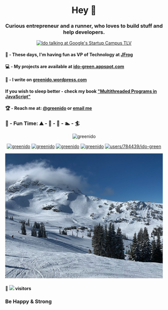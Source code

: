 <h1 align="center">Hey 👋 </h1>

<h3 align="center">Curious entrepreneur and a runner, who loves to build stuff and help developers. </h3>

<center>
  <a href="https://ido-green.appspot.com/" target="_blank">
    <img src="http://ido-green.appspot.com/img/header-bg-o.jpg" width="800px" alt="Ido talking at Google's Startup Campus TLV" />
  </a>
</center>

#### 🔭  - These days, I'm having fun as VP of Technology at [JFrog](https://jfrog.com)

#### 💻  - My projects are available at [ido-green.appspot.com](https://ido-green.appspot.com)

#### 📒  - I write on [greenido.wordpress.com](https://greenido.wordpress.com)

#### If you wish to sleep better - check my book ["Multithreaded Programs in JavaScript"](https://www.amazon.com/gp/product/1449322131/ref=as_li_ss_il?ie=UTF8&tag=mybuwa-20&linkCode=as2&camp=1789&creative=390957&creativeASIN=1449322131)

#### 🏆  - Reach me at: **[@greenido](https://twitter.com/greenido)** or [email me](https://ido-green.appspot.com/contact.html)

### 🏁  - Fun Time: ⛰ - 🏃 - 🚴 - 🏊 - 🏄

<p align="center"> <img src="https://github-readme-stats.vercel.app/api?username=greenido&show_icons=true" alt="greenido" /> </p>

<p align="center">
<a href="https://codepen.io/greenido" target="blank"><img align="center" src="https://cdn.jsdelivr.net/npm/simple-icons@3.0.1/icons/codepen.svg" alt="greenido" height="20" width="20" /></a>
<a href="https://dev.to/greenido" target="blank"><img align="center" src="https://cdn.jsdelivr.net/npm/simple-icons@3.0.1/icons/dev-dot-to.svg" alt="greenido" height="20" width="20" /></a>
<a href="https://twitter.com/greenido" target="blank"><img align="center" src="https://cdn.jsdelivr.net/npm/simple-icons@3.0.1/icons/twitter.svg" alt="greenido" height="20" width="20" /></a>
<a href="https://linkedin.com/in/greenido" target="blank"><img align="center" src="https://cdn.jsdelivr.net/npm/simple-icons@3.0.1/icons/linkedin.svg" alt="greenido" height="20" width="20" /></a>
<a href="https://stackoverflow.com/users/784439/ido-green" target="blank"><img align="center" src="https://cdn.jsdelivr.net/npm/simple-icons@3.0.1/icons/stackoverflow.svg" alt="users/784439/ido-green" height="20" width="20" /></a>
</p>

<center>
  <a href="https://ido-green.appspot.com/" target="_blank">
    <img src="https://github.com/greenido/greenido/blob/master/whistler-2019.png?raw=true" width="800px" alt="the mountains" />
  </a>
</center>

#### 🏃 ![](http://greenido-github-profile-counter.glitch.me/count.svg) visitors 


<h3>Be Happy & Strong</h3>

